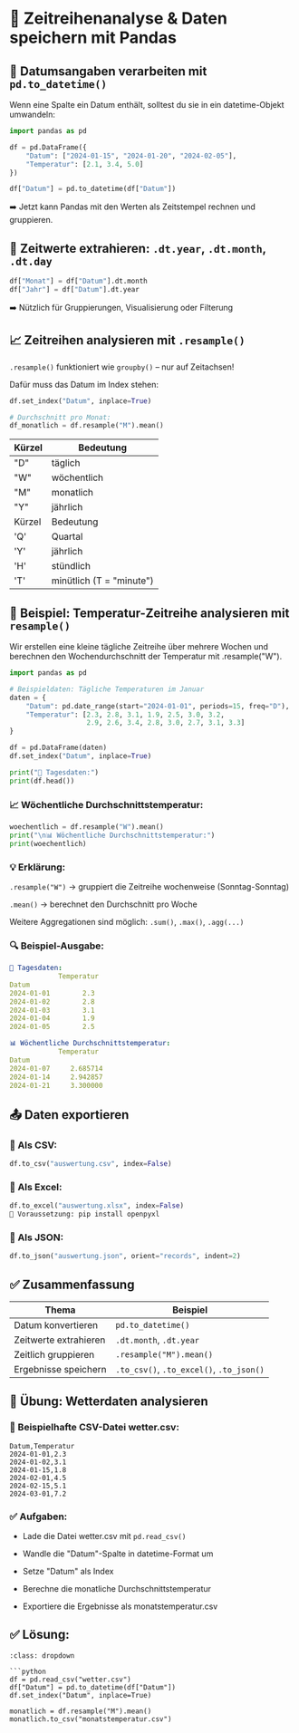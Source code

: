 # 🐼 Zeitreihenanalyse & Daten speichern mit Pandas

## 📅 Datumsangaben verarbeiten mit `pd.to_datetime()`
Wenn eine Spalte ein Datum enthält, solltest du sie in ein datetime-Objekt umwandeln:

```python
import pandas as pd

df = pd.DataFrame({
    "Datum": ["2024-01-15", "2024-01-20", "2024-02-05"],
    "Temperatur": [2.1, 3.4, 5.0]
})

df["Datum"] = pd.to_datetime(df["Datum"])
```
➡️ Jetzt kann Pandas mit den Werten als Zeitstempel rechnen und gruppieren.

## 📆 Zeitwerte extrahieren: `.dt.year`, `.dt.month`, `.dt.day`
```python
df["Monat"] = df["Datum"].dt.month
df["Jahr"] = df["Datum"].dt.year
```
➡️ Nützlich für Gruppierungen, Visualisierung oder Filterung

## 📈 Zeitreihen analysieren mit `.resample()`
`.resample()` funktioniert wie `groupby()` – nur auf Zeitachsen!

Dafür muss das Datum im Index stehen:

```python
df.set_index("Datum", inplace=True)

# Durchschnitt pro Monat:
df_monatlich = df.resample("M").mean()
```

Kürzel | Bedeutung
-|-
"D" | täglich
"W" | wöchentlich
"M" | monatlich
"Y" | jährlich
Kürzel | Bedeutung
'Q' | Quartal
'Y' | jährlich
'H' | stündlich
'T' | minütlich (T = "minute")

## 🧪 Beispiel: Temperatur-Zeitreihe analysieren mit `resample()` 
Wir erstellen eine kleine tägliche Zeitreihe über mehrere Wochen und berechnen den Wochendurchschnitt der Temperatur mit .resample("W").

```python
import pandas as pd

# Beispieldaten: Tägliche Temperaturen im Januar
daten = {
    "Datum": pd.date_range(start="2024-01-01", periods=15, freq="D"),
    "Temperatur": [2.3, 2.8, 3.1, 1.9, 2.5, 3.0, 3.2,
                   2.9, 2.6, 3.4, 2.8, 3.0, 2.7, 3.1, 3.3]
}

df = pd.DataFrame(daten)
df.set_index("Datum", inplace=True)

print("📅 Tagesdaten:")
print(df.head())
```

### 📈 Wöchentliche Durchschnittstemperatur:
```python
woechentlich = df.resample("W").mean()
print("\n📊 Wöchentliche Durchschnittstemperatur:")
print(woechentlich)
```

### 💡 Erklärung:
`.resample("W")` → gruppiert die Zeitreihe wochenweise (Sonntag-Sonntag)

`.mean()` → berechnet den Durchschnitt pro Woche

Weitere Aggregationen sind möglich: `.sum()`, `.max()`, `.agg(...)`

### 🔍 Beispiel-Ausgabe:
```yaml
📅 Tagesdaten:
            Temperatur
Datum                
2024-01-01        2.3
2024-01-02        2.8
2024-01-03        3.1
2024-01-04        1.9
2024-01-05        2.5

📊 Wöchentliche Durchschnittstemperatur:
            Temperatur
Datum                 
2024-01-07     2.685714
2024-01-14     2.942857
2024-01-21     3.300000
```

## 📤 Daten exportieren
### 🔸 Als CSV:
```python
df.to_csv("auswertung.csv", index=False)
```

### 🔸 Als Excel:
```python
df.to_excel("auswertung.xlsx", index=False)
🔧 Voraussetzung: pip install openpyxl
```

### 🔸 Als JSON:
```python
df.to_json("auswertung.json", orient="records", indent=2)
```

## ✅ Zusammenfassung
Thema | Beispiel
| - | -
Datum konvertieren | `pd.to_datetime()`
Zeitwerte extrahieren | `.dt.month`, `.dt.year`
Zeitlich gruppieren | `.resample("M").mean()`
Ergebnisse speichern | `.to_csv()`, `.to_excel()`, `.to_json()`

## 🔧 Übung: Wetterdaten analysieren
### 📄 Beispielhafte CSV-Datei wetter.csv:
```
Datum,Temperatur
2024-01-01,2.3
2024-01-02,3.1
2024-01-15,1.8
2024-02-01,4.5
2024-02-15,5.1
2024-03-01,7.2
```

### ✅ Aufgaben:
* Lade die Datei wetter.csv mit `pd.read_csv()`

* Wandle die "Datum"-Spalte in datetime-Format um

* Setze "Datum" als Index

* Berechne die monatliche Durchschnittstemperatur

* Exportiere die Ergebnisse als monatstemperatur.csv

## ✅ Lösung:
```{admonition} 💡 Lösung anzeigen
:class: dropdown

```python
df = pd.read_csv("wetter.csv")
df["Datum"] = pd.to_datetime(df["Datum"])
df.set_index("Datum", inplace=True)

monatlich = df.resample("M").mean()
monatlich.to_csv("monatstemperatur.csv")
```